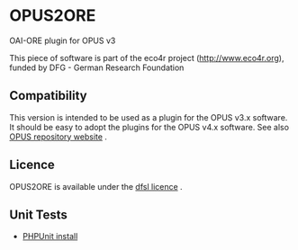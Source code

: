 OPUS2ORE
========

OAI-ORE plugin for OPUS v3

This piece of software is part of the eco4r project (http://www.eco4r.org), funded by DFG - German Research Foundation
## Compatibility

This version is intended to be used as a plugin for the OPUS v3.x software. It should be easy to adopt the plugins for the OPUS v4.x software.
See also [OPUS repository website](http://www.opus-repository.org/) .

## Licence

OPUS2ORE is available under the [dfsl licence](http://www.dipp.nrw.de/lizenzen/dfsl/) .

## Unit Tests

* [PHPUnit install](http://www.phpunit.de/manual/3.6/en/installation.html)
